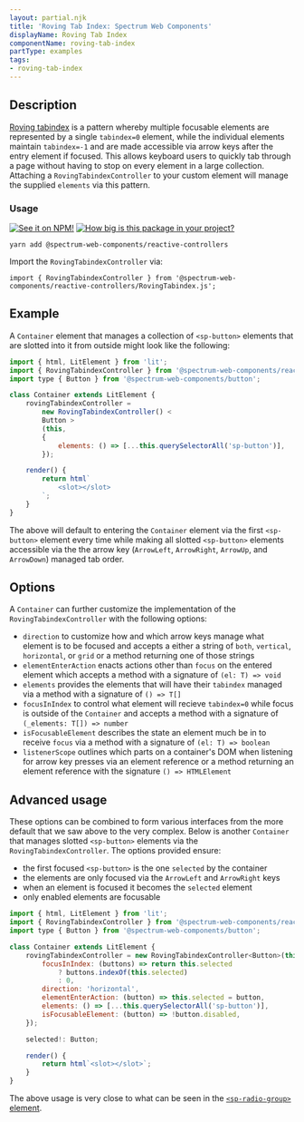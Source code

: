 ```yaml
---
layout: partial.njk
title: 'Roving Tab Index: Spectrum Web Components'
displayName: Roving Tab Index
componentName: roving-tab-index
partType: examples
tags:
- roving-tab-index
---
```

## Description

[Roving tabindex](https://www.w3.org/TR/wai-aria-practices-1.2/#kbd_roving_tabindex) is a pattern whereby multiple focusable elements are represented by a single `tabindex=0` element, while the individual elements maintain `tabindex=-1` and are made accessible via arrow keys after the entry element if focused. This allows keyboard users to quickly tab through a page without having to stop on every element in a large collection. Attaching a `RovingTabindexController` to your custom element will manage the supplied `elements` via this pattern.

### Usage

[![See it on NPM!](https://img.shields.io/npm/v/@spectrum-web-components/reactive-controllers?style=for-the-badge)](https://www.npmjs.com/package/@spectrum-web-components/reactive-controllers)
[![How big is this package in your project?](https://img.shields.io/bundlephobia/minzip/@spectrum-web-components/reactive-controllers?style=for-the-badge)](https://bundlephobia.com/result?p=@spectrum-web-components/reactive-controllers)

```
yarn add @spectrum-web-components/reactive-controllers
```

Import the `RovingTabindexController` via:

```
import { RovingTabindexController } from '@spectrum-web-components/reactive-controllers/RovingTabindex.js';
```

## Example

A `Container` element that manages a collection of `<sp-button>` elements that are slotted into it from outside might look like the following:

```js
import { html, LitElement } from 'lit';
import { RovingTabindexController } from '@spectrum-web-components/reactive-controllers/RovingTabindex.js';
import type { Button } from '@spectrum-web-components/button';

class Container extends LitElement {
    rovingTabindexController =
        new RovingTabindexController() <
        Button >
        (this,
        {
            elements: () => [...this.querySelectorAll('sp-button')],
        });

    render() {
        return html`
            <slot></slot>
        `;
    }
}
```

The above will default to entering the `Container` element via the first `<sp-button>` element every time while making all slotted `<sp-button>` elements accessible via the the arrow key (`ArrowLeft`, `ArrowRight`, `ArrowUp`, and `ArrowDown`) managed tab order.

## Options

A `Container` can further customize the implementation of the `RovingTabindexController` with the following options:

-   `direction` to customize how and which arrow keys manage what element is to be focused and accepts a either a string of `both`, `vertical`, `horizontal`, or `grid` or a method returning one of those strings
-   `elementEnterAction` enacts actions other than `focus` on the entered element which accepts a method with a signature of `(el: T) => void`
-   `elements` provides the elements that will have their `tabindex` managed via a method with a signature of `() => T[]`
-   `focusInIndex` to control what element will recieve `tabindex=0` while focus is outside of the `Container` and accepts a method with a signature of `(_elements: T[]) => number`
-   `isFocusableElement` describes the state an element much be in to receive `focus` via a method with a signature of `(el: T) => boolean`
-   `listenerScope` outlines which parts on a container's DOM when listening for arrow key presses via an element reference or a method returning an element reference with the signature `() => HTMLElement`

## Advanced usage

These options can be combined to form various interfaces from the more default that we saw above to the very complex. Below is another `Container` that manages slotted `<sp-button>` elements via the `RovingTabindexController`. The options provided ensure:

-   the first focused `<sp-button>` is the one `selected` by the container
-   the elements are only focused via the `ArrowLeft` and `ArrowRight` keys
-   when an element is focused it becomes the `selected` element
-   only enabled elements are focusable

```js
import { html, LitElement } from 'lit';
import { RovingTabindexController } from '@spectrum-web-components/reactive-controllers/RovingTabindex.js';
import type { Button } from '@spectrum-web-components/button';

class Container extends LitElement {
    rovingTabindexController = new RovingTabindexController<Button>(this, {
        focusInIndex: (buttons) => return this.selected
            ? buttons.indexOf(this.selected)
            : 0,
        direction: 'horizontal',
        elementEnterAction: (button) => this.selected = button,
        elements: () => [...this.querySelectorAll('sp-button')],
        isFocusableElement: (button) => !button.disabled,
    });

    selected!: Button;

    render() {
        return html`<slot></slot>`;
    }
}
```

The above usage is very close to what can be seen in the [`<sp-radio-group>` element](../components/radio).
